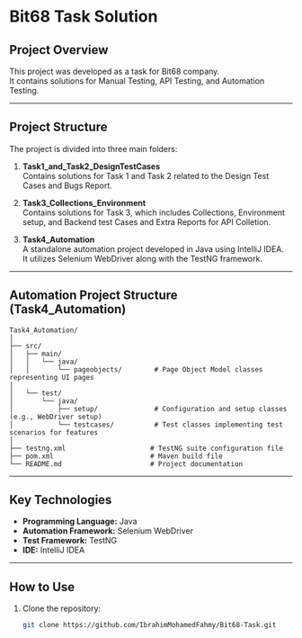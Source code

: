 # Bit68 Task Solution

## Project Overview
This project was developed as a task for Bit68 company.  
It contains solutions for Manual Testing, API Testing, and Automation Testing.

---

## Project Structure

The project is divided into three main folders:

1. **Task1_and_Task2_DesignTestCases**  
   Contains solutions for Task 1 and Task 2 related to the Design Test Cases and Bugs Report.

2. **Task3_Collections_Environment**  
   Contains solutions for Task 3, which includes Collections, Environment setup, and Backend test Cases and Extra Reports for API Colletion.

3. **Task4_Automation**  
   A standalone automation project developed in Java using IntelliJ IDEA.  
   It utilizes Selenium WebDriver along with the TestNG framework.

---

## Automation Project Structure (Task4_Automation)

```
Task4_Automation/
│
├── src/
│   ├── main/
│   │   └── java/
│   │       └── pageobjects/        # Page Object Model classes representing UI pages
│
│   └── test/
│       └── java/
│           ├── setup/              # Configuration and setup classes (e.g., WebDriver setup)
│           └── testcases/          # Test classes implementing test scenarios for features
│
├── testng.xml                     # TestNG suite configuration file
├── pom.xml                        # Maven build file
└── README.md                      # Project documentation
```

---

## Key Technologies

- **Programming Language:** Java  
- **Automation Framework:** Selenium WebDriver  
- **Test Framework:** TestNG  
- **IDE:** IntelliJ IDEA  

---

## How to Use

1. Clone the repository:

   ```bash
   git clone https://github.com/IbrahimMohamedFahmy/Bit68-Task.git
   ```